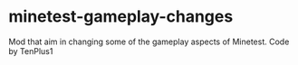 # minetest-gameplay-changes
Mod that aim in changing some of the gameplay aspects of Minetest.
Code by TenPlus1
